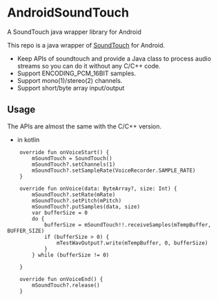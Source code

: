 # AndroidSoundTouch
A SoundTouch java wrapper library for Android

This repo is a java wrapper of [SoundTouch](https://www.surina.net/soundtouch/) for Android.

 - Keep APIs of soundtouch and provide a Java class to process audio streams so you can do it without any C/C++ code.
 - Support ENCODING_PCM_16BIT samples.
 - Support mono(1)/stereo(2) channels.
 - Support short/byte array input/output

## Usage
The APIs are almost the same with the C/C++ version.
- in kotlin
```
    override fun onVoiceStart() {
        mSoundTouch = SoundTouch()
        mSoundTouch?.setChannels(1)
        mSoundTouch?.setSampleRate(VoiceRecorder.SAMPLE_RATE)
    }

    override fun onVoice(data: ByteArray?, size: Int) {
        mSoundTouch?.setRate(mRate)
        mSoundTouch?.setPitch(mPitch)
        mSoundTouch?.putSamples(data, size)
        var bufferSize = 0
        do {
            bufferSize = mSoundTouch!!.receiveSamples(mTempBuffer, BUFFER_SIZE)
            if (bufferSize > 0) {
                mTestWavOutput?.write(mTempBuffer, 0, bufferSize)
            }
        } while (bufferSize != 0)

    }

    override fun onVoiceEnd() {
        mSoundTouch?.release()
    }
```

